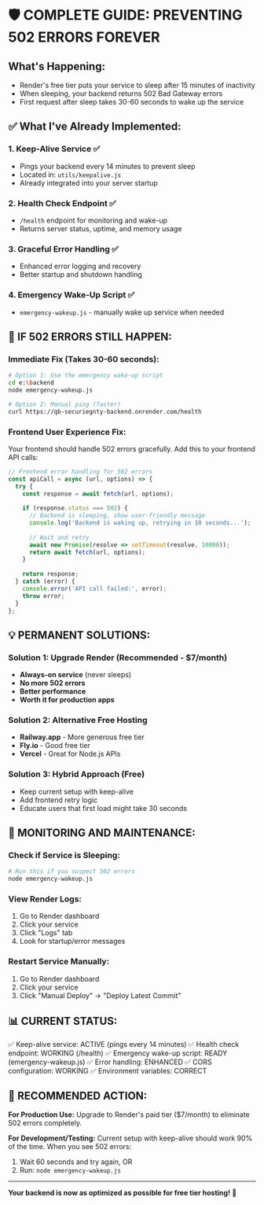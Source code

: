 # 🛡️ COMPLETE GUIDE: PREVENTING 502 ERRORS FOREVER

## What's Happening:
- Render's free tier puts your service to sleep after 15 minutes of inactivity
- When sleeping, your backend returns 502 Bad Gateway errors
- First request after sleep takes 30-60 seconds to wake up the service

## ✅ What I've Already Implemented:

### 1. Keep-Alive Service ✅
- Pings your backend every 14 minutes to prevent sleep
- Located in: `utils/keepalive.js`
- Already integrated into your server startup

### 2. Health Check Endpoint ✅
- `/health` endpoint for monitoring and wake-up
- Returns server status, uptime, and memory usage

### 3. Graceful Error Handling ✅
- Enhanced error logging and recovery
- Better startup and shutdown handling

### 4. Emergency Wake-Up Script ✅
- `emergency-wakeup.js` - manually wake up service when needed

## 🚨 IF 502 ERRORS STILL HAPPEN:

### Immediate Fix (Takes 30-60 seconds):
```bash
# Option 1: Use the emergency wake-up script
cd e:\backend
node emergency-wakeup.js

# Option 2: Manual ping (faster)
curl https://qb-securiegnty-backend.onrender.com/health
```

### Frontend User Experience Fix:
Your frontend should handle 502 errors gracefully. Add this to your frontend API calls:

```javascript
// Frontend error handling for 502 errors
const apiCall = async (url, options) => {
  try {
    const response = await fetch(url, options);
    
    if (response.status === 502) {
      // Backend is sleeping, show user-friendly message
      console.log('Backend is waking up, retrying in 10 seconds...');
      
      // Wait and retry
      await new Promise(resolve => setTimeout(resolve, 10000));
      return await fetch(url, options);
    }
    
    return response;
  } catch (error) {
    console.error('API call failed:', error);
    throw error;
  }
};
```

## 💡 PERMANENT SOLUTIONS:

### Solution 1: Upgrade Render (Recommended - $7/month)
- **Always-on service** (never sleeps)
- **No more 502 errors**
- **Better performance**
- **Worth it for production apps**

### Solution 2: Alternative Free Hosting
- **Railway.app** - More generous free tier
- **Fly.io** - Good free tier
- **Vercel** - Great for Node.js APIs

### Solution 3: Hybrid Approach (Free)
- Keep current setup with keep-alive
- Add frontend retry logic
- Educate users that first load might take 30 seconds

## 🔧 MONITORING AND MAINTENANCE:

### Check if Service is Sleeping:
```bash
# Run this if you suspect 502 errors
node emergency-wakeup.js
```

### View Render Logs:
1. Go to Render dashboard
2. Click your service
3. Click "Logs" tab
4. Look for startup/error messages

### Restart Service Manually:
1. Go to Render dashboard
2. Click your service  
3. Click "Manual Deploy" → "Deploy Latest Commit"

## 📊 CURRENT STATUS:

✅ Keep-alive service: ACTIVE (pings every 14 minutes)
✅ Health check endpoint: WORKING (/health)
✅ Emergency wake-up script: READY (emergency-wakeup.js)
✅ Error handling: ENHANCED
✅ CORS configuration: WORKING
✅ Environment variables: CORRECT

## 🎯 RECOMMENDED ACTION:

**For Production Use:**
Upgrade to Render's paid tier ($7/month) to eliminate 502 errors completely.

**For Development/Testing:**
Current setup with keep-alive should work 90% of the time. When you see 502 errors:
1. Wait 60 seconds and try again, OR
2. Run: `node emergency-wakeup.js`

---

**Your backend is now as optimized as possible for free tier hosting!** 🚀
